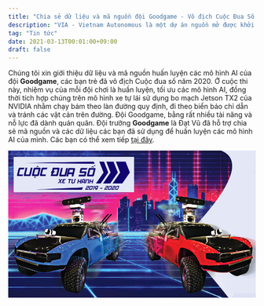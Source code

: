```yaml
---
title: "Chia sẻ dữ liệu và mã nguồn đội Goodgame - Vô địch Cuộc Đua Số 2020"
description: "VIA - Vietnam Autonomous là một dự án nguồn mở được khởi xướng bởi MakerHanoi nhằm tạo ra một nền tảng mở về xe tự hành để học sinh, sinh viên và những người đam mê công nghệ và trí tuệ nhân tạo có thể tạo ra chiếc xe tự hành in 3D cho riêng mình, phục vụ mục đích học tập, nghiên cứu."
tag: "Tin tức"
date: 2021-03-13T00:01:00+09:00
draft: false
---
```


Chúng tôi xin giới thiệu dữ liệu và mã nguồn huấn luyện các mô hình AI của đội **Goodgame**, các bạn trẻ đã vô địch Cuộc đua số năm 2020. Ở cuộc thi này, nhiệm vụ của mỗi đội chơi là huần luyện, tối ưu các mô hình AI, đồng thời tích hợp chúng trên mô hình xe tự lái sử dụng bo mạch Jetson TX2 của NVIDIA nhằm chạy bám theo làn đường quy định, đi theo biển báo chỉ dẫn và tránh các vật cản trên đường. Đội Goodgame, bằng rất nhiều tài năng và nỗ lực đã dành quán quân. Đội trưởng **Goodgame** là Đạt Vũ đã hỗ trợ chia sẻ mã nguồn và các dữ liệu các bạn đã sử dụng để huấn luyện các mô hình AI của mình. Các bạn có thể xem tiếp [tại đây](/docs/datasets/cuoc-dua-so/).

![Cuộc Đua Số 2020](cuoc-dua-so.png)

